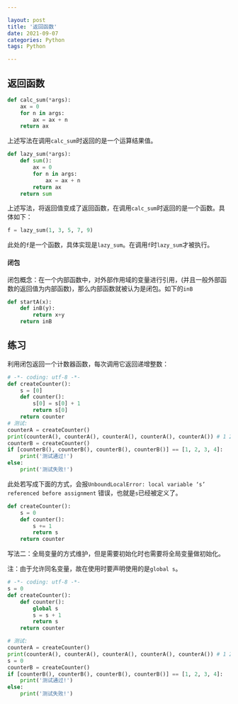 ```yaml
---

layout: post
title: '返回函数'
date: 2021-09-07
categories: Python
tags: Python

---
```


## 返回函数

```python
def calc_sum(*args):
    ax = 0
    for n in args:
        ax = ax + n
    return ax
```

上述写法在调用`calc_sum`时返回的是一个运算结果值。

```python
def lazy_sum(*args):
    def sum():
        ax = 0
        for n in args:
            ax = ax + n
        return ax
    return sum
```

上述写法，将返回值变成了返回函数，在调用`calc_sum`时返回的是一个函数。具体如下：

```python
f = lazy_sum(1, 3, 5, 7, 9)
```

此处的`f`是一个函数，具体实现是`lazy_sum`。在调用`f`时`lazy_sum`才被执行。



#### 闭包

闭包概念：在一个内部函数中，对外部作用域的变量进行引用，(并且一般外部函数的返回值为内部函数)，那么内部函数就被认为是闭包。如下的`inB`

```python
def startA(x):
	def inB(y):
		return x+y
	return inB
```

## 练习

利用闭包返回一个计数器函数，每次调用它返回递增整数：

```python
# -*- coding: utf-8 -*-
def createCounter():
	s = [0]
	def counter():
		s[0] = s[0] + 1
		return s[0]
	return counter
# 测试:
counterA = createCounter()
print(counterA(), counterA(), counterA(), counterA(), counterA()) # 1 2 3 4 5
counterB = createCounter()
if [counterB(), counterB(), counterB(), counterB()] == [1, 2, 3, 4]:
	print('测试通过!')
else:
	print('测试失败!')
```

此处若写成下面的方式，会报`UnboundLocalError: local variable ‘s’ referenced before assignment` 错误，也就是`s`已经被定义了。

```python
def createCounter():
    s = 0
    def counter():
        s += 1
        return s
    return counter
```



写法二：全局变量的方式维护，但是需要初始化时也需要将全局变量做初始化。

注：由于允许同名变量，故在使用时要声明使用的是`global s`。

```Python
# -*- coding: utf-8 -*-
s = 0
def createCounter():
	def counter():
		global s
		s = s + 1
		return s
	return counter

# 测试:
counterA = createCounter()
print(counterA(), counterA(), counterA(), counterA(), counterA()) # 1 2 3 4 5
s = 0
counterB = createCounter()
if [counterB(), counterB(), counterB(), counterB()] == [1, 2, 3, 4]:
	print('测试通过!')
else:
	print('测试失败!')
```



